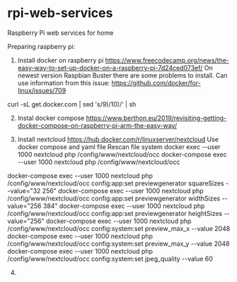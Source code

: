 # rpi-web-services
Raspberry Pi web services for home

Preparing raspberry pi:
1. Install docker on raspberry pi
https://www.freecodecamp.org/news/the-easy-way-to-set-up-docker-on-a-raspberry-pi-7d24ced073ef/
On newest version Raspbian Buster there are some problems to install. Can use information from this issue:
https://github.com/docker/for-linux/issues/709

curl -sL get.docker.com | sed 's/9)/10)/' | sh

2. Instal docker compose
https://www.berthon.eu/2019/revisiting-getting-docker-compose-on-raspberry-pi-arm-the-easy-way/

3. Install nextcloud
https://hub.docker.com/r/linuxserver/nextcloud
Use docker compose and yaml file
Rescan file system
docker exec --user 1000 nextcloud php /config/www/nextcloud/occ
docker-compose exec --user 1000 nextcloud php /config/www/nextcloud/occ

docker-compose exec --user 1000 nextcloud php /config/www/nextcloud/occ config:app:set previewgenerator squareSizes --value="32 256"
docker-compose exec --user 1000 nextcloud php /config/www/nextcloud/occ config:app:set previewgenerator widthSizes  --value="256 384"
docker-compose exec --user 1000 nextcloud php /config/www/nextcloud/occ config:app:set previewgenerator heightSizes --value="256"
docker-compose exec --user 1000 nextcloud php /config/www/nextcloud/occ config:system:set preview_max_x --value 2048
docker-compose exec --user 1000 nextcloud php /config/www/nextcloud/occ config:system:set preview_max_y --value 2048
docker-compose exec --user 1000 nextcloud php /config/www/nextcloud/occ config:system:set jpeg_quality --value 60

4. 
